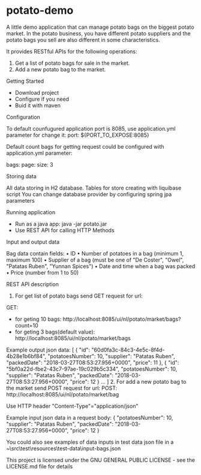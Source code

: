 # potato-demo

A little demo application that can manage potato bags on the biggest potato
market. In the potato business, you have different potato suppliers and the potato bags
you sell are also different in some characteristics.

It provides RESTful APIs for the following operations:
1. Get a list of potato bags for sale in the market.
2. Add a new potato bag to the market.

Getting Started

- Download project
- Configure if you need
- Buid it with maven

Configuration

To default counfugured application port is 8085, use application.yml
parameter for change it:
port: ${PORT_TO_EXPOSE:8085}

Default count bags for getting request could be configured with application.yml
 parameter:

 bags:
   page:
     size: 3

Storing data

All data storing in H2 database. Tables for store creating with liquibase script
You can change database provider by configuring spring  jpa parameters

Running application

- Run as a java app: java -jar potato.jar
- Use REST API for calling HTTP Methods

Input and output data

Bag data contain fields:
• ID
• Number of potatoes in a bag (minimum 1, maximum 100)
• Supplier of a bag (must be one of "De Coster", "Owel", "Patatas Ruben",
"Yunnan Spices")
• Date and time when a bag was packed
• Price (number from 1 to 50)


REST API description

1. For get list of potato bags send GET request for url:

GET:
- for geting 10 bags: http://localhost:8085/ui/nl/potato/market/bags?count=10
- for geting 3 bags(default value): http://localhost:8085/ui/nl/potato/market/bags

Example output json data:
[
  {
    "id": "60d0fa3c-84c3-4e5c-8f4d-4b28e1b6bf84",
    "potatoesNumber": 10,
    "supplier": "Patatas Ruben",
    "packedDate": "2018-03-27T08:53:27.956+0000",
    "price": 11
  },
  {
    "id": "5bf0a22d-fbe2-43c7-97ae-19c029b5c334",
    "potatoesNumber": 10,
    "supplier": "Patatas Ruben",
    "packedDate": "2018-03-27T08:53:27.956+0000",
    "price": 12
  }
  ...
]
2. For add a new potato bag to the market send POST request for url:
POST:
http://localhost:8085/ui/nl/potato/market/bag

Use HTTP header "Content-Type"="application/json"

Example input json data in a request body:
{
    "potatoesNumber": 10,
    "supplier": "Patatas Ruben",
    "packedDate": "2018-03-27T08:53:27.956+0000",
    "price": 12
  }

You could also see examples of data inputs in test data json file
in a ~\src\test\resources\test-data\input-bags.json

This project is licensed under the GNU GENERAL PUBLIC LICENSE - see the LICENSE.md file for details